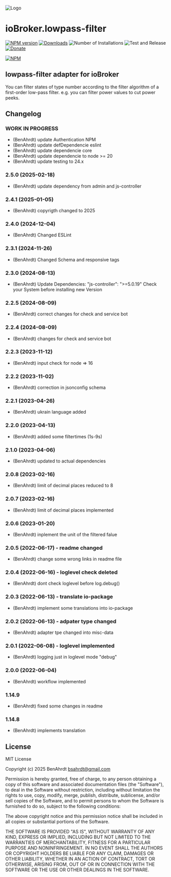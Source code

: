 ![Logo](admin/lowpass-filter.png)
# ioBroker.lowpass-filter

[![NPM version](https://img.shields.io/npm/v/iobroker.lowpass-filter.svg)](https://www.npmjs.com/package/iobroker.lowpass-filter)
[![Downloads](https://img.shields.io/npm/dm/iobroker.lowpass-filter.svg)](https://www.npmjs.com/package/iobroker.lowpass-filter)
![Number of Installations](https://iobroker.live/badges/lowpass-filter-installed.svg)
![Test and Release](https://github.com/BenAhrdt/ioBroker.lowpass-filter/workflows/Test%20and%20Release/badge.svg)
[![Donate](https://img.shields.io/badge/paypal-donate%20|%20spenden-blue.svg)](https://paypal.me/besc83)

[![NPM](https://nodei.co/npm/iobroker.lowpass-filter.png?downloads=true)](https://nodei.co/npm/iobroker.lowpass-filter/)

## lowpass-filter adapter for ioBroker

You can filter states of type number according to the filter algorithm of a first-order low-pass filter.
e.g. you can filter power values to cut power peeks.

## Changelog
<!--
	Placeholder for the next version (at the beginning of the line):
	### **WORK IN PROGRESS**
-->
### **WORK IN PROGRESS**
* (BenAhrdt) update Authentication NPM
* (BenAhrdt) update defDependencie eslint
* (BenAhrdt) update dependencie core
* (BenAhrdt) update dependencie to node >= 20
* (BenAhrdt) update testing to 24.x

### 2.5.0 (2025-02-18)
* (BenAhrdt) update dependency from admin and js-controller

### 2.4.1 (2025-01-05)
* (BenAhrdt) copyrigth changed to 2025

### 2.4.0 (2024-12-04)
* (BenAhrdt) Changed ESLint

### 2.3.1 (2024-11-26)
* (BenAhrdt) Changed Schema and responsive tags

### 2.3.0 (2024-08-13)
* (BenAhrdt) Update Dependencies: "js-controller": ">=5.0.19"
  Check your System before installing new Version

### 2.2.5 (2024-08-09)
* (BenAhrdt) correct changes for check and service bot

### 2.2.4 (2024-08-09)
* (BenAhrdt) changes for check and service bot

### 2.2.3 (2023-11-12)
* (BenAhrdt) input check for node => 16

### 2.2.2 (2023-11-02)
* (BenAhrdt) correction in jsonconfig schema

### 2.2.1 (2023-04-26)
* (BenAhrdt) ukrain language added

### 2.2.0 (2023-04-13)
* (BenAhrdt) added some filtertimes (1s-9s)

### 2.1.0 (2023-04-06)
* (BenAhrdt) updated to actual dependencies

### 2.0.8 (2023-02-16)
* (BenAhrdt) limit of decimal places reduced to 8

### 2.0.7 (2023-02-16)
* (BenAhrdt) limit of decimal places implemented

### 2.0.6 (2023-01-20)
* (BenAhrdt) inplement the unit of the filtered falue

### 2.0.5 (2022-06-17) - readme changed
* (BenAhrdt) change some wrong links in readme file

### 2.0.4 (2022-06-16) - loglevel check deleted
* (BenAhrdt) dont check loglevel before log.debug()

### 2.0.3 (2022-06-13) - translate io-package
* (BenAhrdt) implement some translations into io-package

### 2.0.2 (2022-06-13) - adpater type changed
* (BenAhrdt) adapter tpe changed into misc-data

### 2.0.1 (2022-06-08) - loglevel implemented
* (BenAhrdt) logging just in loglevel mode "debug"

### 2.0.0 (2022-06-04)
* (BenAhrdt) workflow implemented

### 1.14.9
* (BenAhrdt) fixed some changes in readme

### 1.14.8
* (BenAhrdt) implements translation

## License
MIT License

Copyright (c) 2025 BenAhrdt <bsahrdt@gmail.com>

Permission is hereby granted, free of charge, to any person obtaining a copy
of this software and associated documentation files (the "Software"), to deal
in the Software without restriction, including without limitation the rights
to use, copy, modify, merge, publish, distribute, sublicense, and/or sell
copies of the Software, and to permit persons to whom the Software is
furnished to do so, subject to the following conditions:

The above copyright notice and this permission notice shall be included in all
copies or substantial portions of the Software.

THE SOFTWARE IS PROVIDED "AS IS", WITHOUT WARRANTY OF ANY KIND, EXPRESS OR
IMPLIED, INCLUDING BUT NOT LIMITED TO THE WARRANTIES OF MERCHANTABILITY,
FITNESS FOR A PARTICULAR PURPOSE AND NONINFRINGEMENT. IN NO EVENT SHALL THE
AUTHORS OR COPYRIGHT HOLDERS BE LIABLE FOR ANY CLAIM, DAMAGES OR OTHER
LIABILITY, WHETHER IN AN ACTION OF CONTRACT, TORT OR OTHERWISE, ARISING FROM,
OUT OF OR IN CONNECTION WITH THE SOFTWARE OR THE USE OR OTHER DEALINGS IN THE
SOFTWARE.